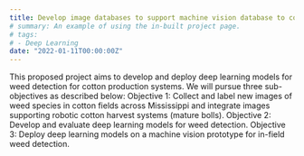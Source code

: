 ```yaml
---
title: Develop image databases to support machine vision database to cotton harvest and weed control and deploy deep learning models for weed detection towards precision weed control (Cotton Inc., Cary, NC)
# summary: An example of using the in-built project page.
# tags:
# - Deep Learning
date: "2022-01-11T00:00:00Z"
---
```

This proposed project aims to develop and deploy deep learning models for weed detection for cotton production systems. We will pursue three sub-objectives as described below:
Objective 1: Collect and label new images of weed species in cotton fields across Mississippi and integrate images supporting robotic cotton harvest systems (mature bolls). 
Objective 2: Develop and evaluate deep learning models for weed detection. 
Objective 3: Deploy deep learning models on a machine vision prototype for in-field weed detection. 
